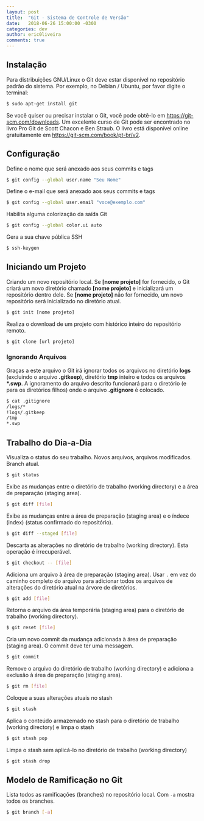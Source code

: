 ```yaml
---
layout: post
title:  "Git - Sistema de Controle de Versão"
date:   2018-06-26 15:00:00 -0300
categories: dev
author: eric0liveira
comments: true
---
```


## Instalação

Para distribuições GNU/Linux o Git deve estar disponível no repositório padrão do sistema. Por exemplo, no Debian / Ubuntu, por favor digite o terminal:

```bash
$ sudo apt-get install git
```

Se você quiser ou precisar instalar o Git, você pode obtê-lo em <https://git-scm.com/downloads>.
Um excelente curso de Git pode ser encontrado no livro Pro Git de Scott Chacon e Ben Straub. O livro está disponível online gratuitamente em <https://git-scm.com/book/pt-br/v2>.

## Configuração

Define o nome que será anexado aos seus commits e tags

``` bash
$ git config --global user.name "Seu Nome"
```

Define o e-mail que será anexado aos seus commits e tags

``` bash
$ git config --global user.email "voce@exemplo.com"
```

Habilita alguma colorização da saída Git

``` bash
$ git config --global color.ui auto
```

Gera a sua chave pública SSH

```bash
$ ssh-keygen
```

## Iniciando um Projeto

Criando um novo repositório local. Se **[nome projeto]** for fornecido, o Git criará um novo diretório chamado **[nome projeto]** e inicializará um repositório dentro dele. Se **[nome projeto]** não for fornecido, um novo repositório será inicializado no diretório atual.

```bash
$ git init [nome projeto]
```

Realiza o download de um projeto com histórico inteiro do repositório remoto.

```bash
$ git clone [url projeto]
```

### Ignorando Arquivos

Graças a este arquivo o Git irá ignorar todos os arquivos no diretório **logs** (excluindo o arquivo **.gitkeep**), diretório **tmp** inteiro e todos os arquivos __*.swp__. A ignoramento do arquivo descrito funcionará para o diretório (e para os diretórios filhos) onde o arquivo **.gitignore** é colocado.

```bash
$ cat .gitignore
/logs/*
!logs/.gitkeep
/tmp
*.swp
```

## Trabalho do Dia-a-Dia

Visualiza o status do seu trabalho. Novos arquivos, arquivos modificados. Branch atual.

```bash
$ git status
```

Exibe as mudanças entre o diretório de trabalho (working directory) e a área de preparação (staging area).

```bash
$ git diff [file]
```

Exibe as mudanças entre a área de preparação (staging area) e o índece (index) (status confirmado do repositório).

```bash
$ git diff --staged [file]
```

Descarta as alterações no diretório de trabalho (working directory). Esta operação é irrecuperável.

```bash
$ git checkout -- [file]
```

Adiciona um arquivo à área de preparação (staging area). Usar `.` em vez do caminho completo do arquivo para adicionar todos os arquivos de alterações do diretório atual na árvore de diretórios.

```bash
$ git add [file]
```

Retorna o arquivo da área temporária (staging area) para o diretório de trabalho (working directory).

```bash
$ git reset [file]
```

Cria um novo commit da mudança adicionada à área de preparação (staging area). O commit deve ter uma messagem.

```bash
$ git commit
```

Remove o arquivo do diretório de trabalho (working directory) e adiciona a exclusão à área de preparação (staging area).

```bash
$ git rm [file]
```

Coloque a suas alterações atuais no stash

```bash
$ git stash
```

Aplica o conteúdo armazemado no stash para o diretório de trabalho (working directory) e limpa o stash

```bash
$ git stash pop
```

Limpa o stash sem aplicá-lo no diretório de trabalho (working directory)

```bash
$ git stash drop
```

## Modelo de Ramificação no Git

Lista todos as ramificações (branches) no repositório local. Com `-a` mostra todos os branches.

```bash
$ git branch [-a]
```

